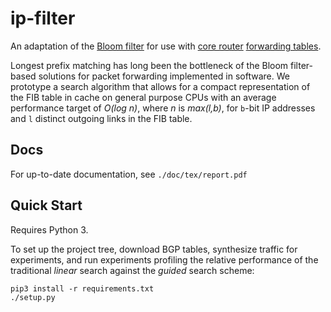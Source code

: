 ip-filter
===========

An adaptation of the [Bloom filter](https://en.wikipedia.org/wiki/Bloom_filter)
for use with [core router](https://en.wikipedia.org/wiki/Core_router)
[forwarding tables](https://en.wikipedia.org/wiki/Forwarding_information_base).

Longest prefix matching has long been the bottleneck of the Bloom
filter-based solutions for packet forwarding implemented in software.
We prototype a search algorithm that allows for a compact representation of 
the FIB table in cache on general purpose CPUs with an average performance
target of _O(log n)_, where _n_ is _max(l,b)_, for `b`-bit IP addresses and
`l` distinct outgoing links in the FIB table.


## Docs

For up-to-date documentation, see `./doc/tex/report.pdf`

## Quick Start

Requires Python 3.

To set up the project tree, download BGP tables, synthesize traffic for 
experiments, and run experiments profiling the relative performance of
the traditional _linear_ search against the _guided_ search scheme:

```shell
pip3 install -r requirements.txt
./setup.py
```
